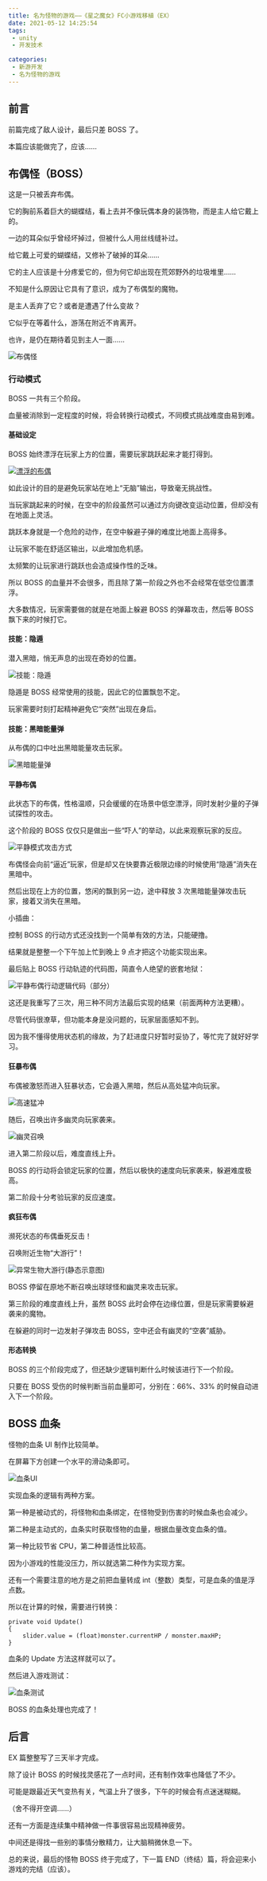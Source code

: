 ```yaml
---
title: 名为怪物的游戏——《星之魔女》FC小游戏移植（EX）
date: 2021-05-12 14:25:54
tags:
 - unity
 - 开发技术

categories:
 - 新游开发
 - 名为怪物的游戏
---
```

## 前言
前篇完成了敌人设计，最后只差 BOSS 了。

本篇应该能做完了，应该……

## 布偶怪（BOSS）
这是一只被丢弃布偶。

它的胸前系着巨大的蝴蝶结，看上去并不像玩偶本身的装饰物，而是主人给它戴上的。

一边的耳朵似乎曾经坏掉过，但被什么人用丝线缝补过。

给它戴上可爱的蝴蝶结，又修补了破掉的耳朵……

它的主人应该是十分疼爱它的，但为何它却出现在荒郊野外的垃圾堆里……

不知是什么原因让它具有了意识，成为了布偶型的魔物。

是主人丢弃了它？或者是遭遇了什么变故？

它似乎在等着什么，游荡在附近不肯离开。

也许，是仍在期待着见到主人一面……

![布偶怪](https://z3.ax1x.com/2021/05/09/gJyNfP.gif)

###  行动模式
BOSS 一共有三个阶段。

血量被消除到一定程度的时候，将会转换行动模式，不同模式挑战难度由易到难。

#### 基础设定
BOSS 始终漂浮在玩家上方的位置，需要玩家跳跃起来才能打得到。

[![漂浮的布偶](https://z3.ax1x.com/2021/05/09/gJgjXT.gif)](https://imgtu.com/i/gJgjXT)

如此设计的目的是避免玩家站在地上“无脑”输出，导致毫无挑战性。

当玩家跳起来的时候，在空中的阶段虽然可以通过方向键改变运动位置，但却没有在地面上灵活。

跳跃本身就是一个危险的动作，在空中躲避子弹的难度比地面上高得多。

让玩家不能在舒适区输出，以此增加危机感。 

太频繁的让玩家进行跳跃也会造成操作性的乏味。

所以 BOSS 的血量并不会很多，而且除了第一阶段之外也不会经常在低空位置漂浮。

大多数情况，玩家需要做的就是在地面上躲避 BOSS 的弹幕攻击，然后等 BOSS 飘下来的时候打它。

#### 技能：隐遁
潜入黑暗，悄无声息的出现在奇妙的位置。

![技能：隐遁](https://ftp.bmp.ovh/imgs/2021/05/a0dc8f065c5b6372.gif)

隐遁是 BOSS 经常使用的技能，因此它的位置飘忽不定。

玩家需要时刻打起精神避免它“突然”出现在身后。

#### 技能：黑暗能量弹
从布偶的口中吐出黑暗能量攻击玩家。

![黑暗能量弹](https://files.catbox.moe/xwcx8y.gif)

#### 平静布偶
此状态下的布偶，性格温顺，只会缓缓的在场景中低空漂浮，同时发射少量的子弹试探性的攻击。

这个阶段的 BOSS 仅仅只是做出一些“吓人”的举动，以此来观察玩家的反应。

![平静模式攻击方式](https://files.catbox.moe/qqcy6f.gif)

布偶怪会向前“逼近”玩家，但是却又在快要靠近极限边缘的时候使用“隐遁”消失在黑暗中。

然后出现在上方的位置，悠闲的飘到另一边，途中释放 3 次黑暗能量弹攻击玩家，接着又消失在黑暗。

小插曲：

控制 BOSS 的行动方式还没找到一个简单有效的方法，只能硬撸。

结果就是整整一个下午加上忙到晚上 9 点才把这个功能实现出来。

最后贴上 BOSS 行动轨迹的代码图，简直令人绝望的嵌套地狱：

![平静布偶行动逻辑代码（部分）](https://files.catbox.moe/8ix6fi.jpg)

这还是我重写了三次，用三种不同方法最后实现的结果（前面两种方法更糟）。

尽管代码很潦草，但功能本身是没问题的，玩家层面感知不到。

因为我不懂得使用状态机的缘故，为了赶进度只好暂时妥协了，等忙完了就好好学习。

#### 狂暴布偶
布偶被激怒而进入狂暴状态，它会遁入黑暗，然后从高处猛冲向玩家。

![高速猛冲](https://files.catbox.moe/m4u3g4.gif)

随后，召唤出许多幽灵向玩家袭来。

![幽灵召唤](https://files.catbox.moe/pzpk3b.gif)

进入第二阶段以后，难度直线上升。

BOSS 的行动将会锁定玩家的位置，然后以极快的速度向玩家袭来，躲避难度极高。

第二阶段十分考验玩家的反应速度。

#### 疯狂布偶
濒死状态的布偶垂死反击！

召唤附近生物“大游行”！

![异常生物大游行(静态示意图)](https://files.catbox.moe/4tnx60.jpg)

BOSS 停留在原地不断召唤出球球怪和幽灵来攻击玩家。

第三阶段的难度直线上升，虽然 BOSS 此时会停在边缘位置，但是玩家需要躲避袭来的魔物。

在躲避的同时一边发射子弹攻击 BOSS，空中还会有幽灵的“空袭”威胁。

#### 形态转换
BOSS 的三个阶段完成了，但还缺少逻辑判断什么时候该进行下一个阶段。

只要在 BOSS 受伤的时候判断当前血量即可，分别在：66%、33% 的时候自动进入下一个阶段。

## BOSS 血条
怪物的血条 UI 制作比较简单。

在屏幕下方创建一个水平的滑动条即可。

![血条UI](https://files.catbox.moe/ztybtb.jpg)

实现血条的逻辑有两种方案。

第一种是被动式的，将怪物和血条绑定，在怪物受到伤害的时候血条也会减少。

第二种是主动式的，血条实时获取怪物的血量，根据血量改变血条的值。

第一种比较节省 CPU，第二种普适性比较高。

因为小游戏的性能没压力，所以就选第二种作为实现方案。

还有一个需要注意的地方是之前把血量转成 int（整数）类型，可是血条的值是浮点数。

所以在计算的时候，需要进行转换：

```
private void Update()
{
    slider.value = (float)monster.currentHP / monster.maxHP;
}
```

血条的 Update 方法这样就可以了。

然后进入游戏测试：

![血条测试](https://files.catbox.moe/vlv8x8.gif)

BOSS 的血条处理也完成了！

## 后言
EX 篇整整写了三天半才完成。

除了设计 BOSS 的时候找灵感花了一点时间，还有制作效率也降低了不少。

可能是跟最近天气变热有关，气温上升了很多，下午的时候会有点迷迷糊糊。

（舍不得开空调……）

还有一方面是连续集中精神做一件事很容易出现精神疲劳。

中间还是得找一些别的事情分散精力，让大脑稍微休息一下。

总的来说，最后的怪物 BOSS 终于完成了，下一篇 END（终结）篇，将会迎来小游戏的完结（应该）。